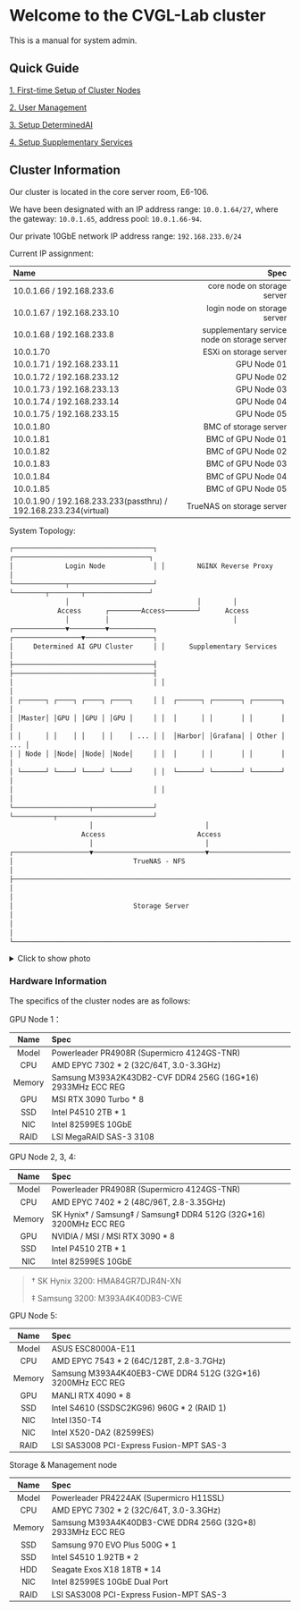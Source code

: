 # Welcome to the CVGL-Lab cluster

This is a manual for system admin.

## Quick Guide

[1. First-time Setup of Cluster Nodes](docs/01_First-time_Setup_of_Cluster_Nodes.md)

[2. User Management](docs/02_User_Management.md)

[3. Setup DeterminedAI](docs/03_Setup_DeterminedAI.md)

[4. Setup Supplementary Services](docs/04_Setup_Supplementary_Services.md)

## Cluster Information

Our cluster is located in the core server room, E6-106.

We have been designated with an IP address range: `10.0.1.64/27`, where the gateway: `10.0.1.65`, address pool: `10.0.1.66-94`.

Our private 10GbE network IP address range: `192.168.233.0/24`

Current IP assignment:

| Name | Spec |
|:---- | ----:|
|10.0.1.66 / 192.168.233.6|core node on storage server|
|10.0.1.67 / 192.168.233.10|login node on storage server|
|10.0.1.68 / 192.168.233.8|supplementary service node on storage server|
|10.0.1.70|ESXi on storage server|
|10.0.1.71 / 192.168.233.11|GPU Node 01|
|10.0.1.72 / 192.168.233.12|GPU Node 02|
|10.0.1.73 / 192.168.233.13|GPU Node 03|
|10.0.1.74 / 192.168.233.14|GPU Node 04|
|10.0.1.75 / 192.168.233.15|GPU Node 05|
|10.0.1.80|BMC of storage server|
|10.0.1.81|BMC of GPU Node 01|
|10.0.1.82|BMC of GPU Node 02|
|10.0.1.83|BMC of GPU Node 03|
|10.0.1.84|BMC of GPU Node 04|
|10.0.1.85|BMC of GPU Node 05|
|10.0.1.90 / 192.168.233.233(passthru) / 192.168.233.234(virtual)|TrueNAS on storage server|

System Topology:

```text
┌───────────────────────────────────┐ ┌──────────────────────────────────┐
│             Login Node            │ │        NGINX Reverse Proxy       │
└─────────────┬─────────────────────┘ └────────┬────────┬────────────────┘
              │                                │        │
            Access      ┌────────Access────────┘      Access
              │         │                               │
┌─────────────▼─────────▼───────────┐ ┌─────────────────▼─────────────────┐
│     Determined AI GPU Cluster     │ │      Supplementary Services       │
├───────────────────────────────────┤ ├───────────────────────────────────┤
│                                   │ │                                   │
│ ┌──────┐ ┌────┐ ┌────┐ ┌────┐     │ │  ┌──────┐ ┌───────┐ ┌───────┐     │
│ │Master│ │GPU │ │GPU │ │GPU │     │ │  │      │ │       │ │       │     │
│ │      │ │    │ │    │ │    │ ... │ │  │Harbor│ │Grafana│ │ Other │ ... │
│ │ Node │ │Node│ │Node│ │Node│     │ │  │      │ │       │ │       │     │
│ └──────┘ └────┘ └────┘ └────┘     │ │  └──────┘ └───────┘ └───────┘     │
│                                   │ │                                   │
└───────────────────┬───────────────┘ └──────────┬────────────────────────┘
                    │                            │
                  Access                       Access
                    │                            │
┌───────────────────▼────────────────────────────▼────────────────────────┐
│                              TrueNAS - NFS                              │
├─────────────────────────────────────────────────────────────────────────┤
│                                                                         │
│                              Storage Server                             │
│                                                                         │
└─────────────────────────────────────────────────────────────────────────┘
```
<details>
<summary> Click to show photo </summary>
<img src="./docs/images/00_rack.jpg" alt="drawing" style="height:50vh;"/>
<img src="./docs/images/00_rack2.jpg" alt="drawing" style="height:50vh;"/>
<img src="./docs/images/00_gpus.jpg" alt="drawing" style="height:50vh;"/>
<img src="./docs/images/00_gpus2.jpg" alt="drawing" style="height:50vh;"/>
</details>

### Hardware Information

The specifics of the cluster nodes are as follows:

GPU Node 1：

|  Name  |  Spec  |
| :----: | :----  |
|  Model | Powerleader PR4908R (Supermicro 4124GS-TNR)|
|  CPU   | AMD EPYC 7302 * 2 (32C/64T, 3.0-3.3GHz)|
| Memory | Samsung M393A2K43DB2-CVF DDR4 256G (16G*16) 2933MHz ECC REG|
|  GPU   | MSI RTX 3090 Turbo * 8 |
|  SSD   | Intel P4510 2TB * 1 |
|  NIC   | Intel 82599ES 10GbE   |
|  RAID  | LSI MegaRAID SAS-3 3108 |

GPU Node 2, 3, 4:

|  Name  |  Spec  |
| :----: | :----  |
|  Model | Powerleader PR4908R (Supermicro 4124GS-TNR)|
|  CPU   | AMD EPYC 7402 * 2 (48C/96T, 2.8-3.35GHz)|
| Memory | SK Hynix† / Samsung‡ / Samsung‡ DDR4 512G (32G*16) 3200MHz ECC REG|
|  GPU   | NVIDIA / MSI / MSI RTX 3090 * 8 |
|  SSD   | Intel P4510 2TB * 1 |
|  NIC   | Intel 82599ES 10GbE   |

> † SK Hynix 3200: HMA84GR7DJR4N-XN
> 
> ‡ Samsung 3200: M393A4K40DB3-CWE

GPU Node 5:

|  Name  |  Spec  |
| :----: | :----  |
|  Model | ASUS ESC8000A-E11|
|  CPU   | AMD EPYC 7543 * 2 (64C/128T, 2.8-3.7GHz)|
| Memory | Samsung M393A4K40EB3-CWE DDR4 512G (32G*16) 3200MHz ECC REG|
|  GPU   | MANLI RTX 4090 * 8 |
|  SSD   | Intel S4610 (SSDSC2KG96) 960G * 2 (RAID 1) |
|  NIC   | Intel I350-T4 |
|  NIC   | Intel X520-DA2 (82599ES) |
|  RAID  | LSI SAS3008 PCI-Express Fusion-MPT SAS-3 |

Storage & Management node

|  Name  |  Spec  |
| :----: | :----  |
|  Model | Powerleader PR4224AK (Supermicro H11SSL)|
|  CPU   | AMD EPYC 7302 * 2 (32C/64T, 3.0-3.3GHz)|
| Memory | Samsung M393A4K40DB3-CWE DDR4 256G (32G*8) 2933MHz ECC REG |
|  SSD   | Samsung 970 EVO Plus 500G * 1|
|  SSD   | Intel S4510 1.92TB * 2 |
|  HDD   | Seagate Exos X18 18TB * 14 |
|  NIC   | Intel 82599ES 10GbE Dual Port |
|  RAID  | LSI SAS3008 PCI-Express Fusion-MPT SAS-3 |
